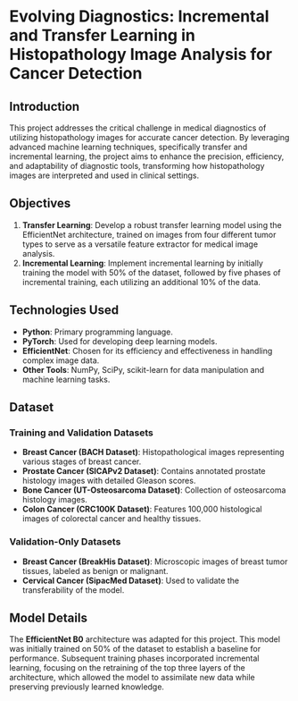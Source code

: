 # Evolving Diagnostics: Incremental and Transfer Learning in Histopathology Image Analysis for Cancer Detection

## Introduction
This project addresses the critical challenge in medical diagnostics of utilizing histopathology images for accurate cancer detection. By leveraging advanced machine learning techniques, specifically transfer and incremental learning, the project aims to enhance the precision, efficiency, and adaptability of diagnostic tools, transforming how histopathology images are interpreted and used in clinical settings.

## Objectives
1. **Transfer Learning**: Develop a robust transfer learning model using the EfficientNet architecture, trained on images from four different tumor types to serve as a versatile feature extractor for medical image analysis.
2. **Incremental Learning**: Implement incremental learning by initially training the model with 50% of the dataset, followed by five phases of incremental training, each utilizing an additional 10% of the data.

## Technologies Used
- **Python**: Primary programming language.
- **PyTorch**: Used for developing deep learning models.
- **EfficientNet**: Chosen for its efficiency and effectiveness in handling complex image data.
- **Other Tools**: NumPy, SciPy, scikit-learn for data manipulation and machine learning tasks.

## Dataset
### Training and Validation Datasets
- **Breast Cancer (BACH Dataset)**: Histopathological images representing various stages of breast cancer.
- **Prostate Cancer (SICAPv2 Dataset)**: Contains annotated prostate histology images with detailed Gleason scores.
- **Bone Cancer (UT-Osteosarcoma Dataset)**: Collection of osteosarcoma histology images.
- **Colon Cancer (CRC100K Dataset)**: Features 100,000 histological images of colorectal cancer and healthy tissues.

### Validation-Only Datasets
- **Breast Cancer (BreakHis Dataset)**: Microscopic images of breast tumor tissues, labeled as benign or malignant.
- **Cervical Cancer (SipacMed Dataset)**: Used to validate the transferability of the model.

## Model Details
The **EfficientNet B0** architecture was adapted for this project. This model was initially trained on 50% of the dataset to establish a baseline for performance. Subsequent training phases incorporated incremental learning, focusing on the retraining of the top three layers of the architecture, which allowed the model to assimilate new data while preserving previously learned knowledge.

